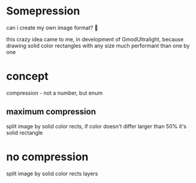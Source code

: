 # Somepression
can i create my own image format? :thinking:

this crazy idea came to me, in development of GmodUltralight, because drawing solid color rectangles with any size much performant than one by one

# concept

compression - not a number, but enum

## maximum compression

split image by solid color rects, if color doesn't differ larger than 50% it's solid rectangle

# no compression

split image by solid color rects layers
